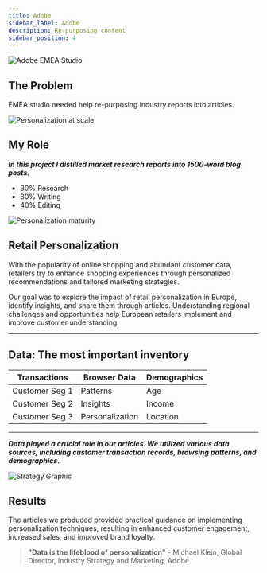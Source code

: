 ```yaml
---
title: Adobe
sidebar_label: Adobe
description: Re-purposing content
sidebar_position: 4
---
```


![Adobe EMEA Studio](/img/adobe3.png)

## The Problem

EMEA studio needed help re-purposing industry reports into articles. 

![Personalization at scale](/img/adobe.png)

## My Role 

  ***In this project I distilled market research reports into 1500-word blog posts.***

 - 30% Research
 - 30% Writing
 - 40% Editing

 ![Personalization maturity](/img/adobe1.png)

## Retail Personalization

With the popularity of online shopping and abundant customer data, retailers try to enhance shopping experiences through personalized recommendations and tailored marketing strategies. 

Our goal was to explore the impact of retail personalization in Europe, identify insights, and share them through articles. Understanding regional challenges and opportunities help European retailers implement and improve customer understanding.

* * *

## Data: The most important inventory 

| Transactions |   Browser Data | Demographics |
| --------------   | -------------- | -------------- |
| Customer Seg 1   | Patterns     | Age     |
| Customer Seg 2   | Insights     | Income    |
| Customer Seg 3   | Personalization     | Location     |

* * *

***Data played a crucial role in our articles.
We utilized various data sources, including customer transaction records, browsing patterns, and demographics.***

![Strategy Graphic](/img/adobe2.png)

## Results

The articles we produced provided practical guidance on implementing personalization techniques, resulting in enhanced customer engagement, increased sales, and improved brand loyalty.

> **"Data is the lifeblood of personalization"** - Michael Klein, Global Director, Industry Strategy and Marketing, Adobe